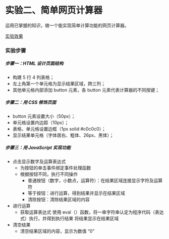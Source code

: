 # 实验二、简单网页计算器

运用已掌握的知识，做一个能实现简单计算功能的网页计算器。

[实验效果](http://liujinmenghaoren.github.io/myCourse/web2/practice/pra2/index2.html)

### 实验步骤

##### 步骤一：HTML 设计页面结构

- 构建 5 行 4 列表格；
- 左上角第一个单元格为显示结果区域，跨三列；
- 其他单元格内部添加 button 元素，各 button 元素代表计算器的不同按键；

##### 步骤二：用 CSS 修饰页面

- button 元素设置大小（50px）；
- 单元格设置内边距（10px）；
- 表格、单元格设置边框（1px solid #c0c0c0）；
- 显示结果单元格（字体居右、粗体、26px、黑体）；

##### 步骤三：用 JavaScript 实现功能

- 点击显示数字及运算表达式
    - 为按钮的单击事件绑定事件处理函数
    - 根据按钮不同，执行不同操作
        - 普通按钮（数字，小数点，运算符）：在结果区域连接显示字符及运算符
        - 等于按钮：进行运算，得到结果并显示在结果区域
        - 清除按钮：清除结果区域的内容
- 进行运算
	- 获取运算表达式
	使用 eval（）函数，将一串字符串认定为程序代码（表达式）执行，并得到执行结果
	将结果显示在结果区域
- 清空结果
	- 清空结果区域的内容，显示为数值 “0”